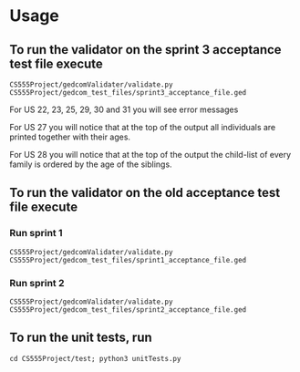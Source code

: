 # Usage

## To run the validator on the sprint 3 acceptance test file execute

`CS555Project/gedcomValidater/validate.py  CS555Project/gedcom_test_files/sprint3_acceptance_file.ged`

For US 22, 23, 25, 29, 30 and 31 you will see error messages

For US 27 you will notice that at the top of the output all individuals are printed together with their ages.

For US 28 you will notice that at the top of the output the child-list of every family is ordered by the age of the
siblings.

## To run the validator on the old acceptance test file execute

### Run sprint 1
`CS555Project/gedcomValidater/validate.py CS555Project/gedcom_test_files/sprint1_acceptance_file.ged`

### Run sprint 2
`CS555Project/gedcomValidater/validate.py CS555Project/gedcom_test_files/sprint2_acceptance_file.ged`

## To run the unit tests, run

`cd CS555Project/test; python3 unitTests.py`
